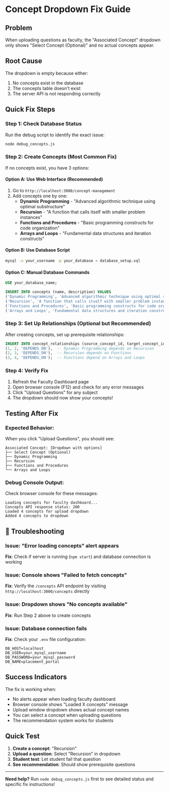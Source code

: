 # Concept Dropdown Fix Guide

## Problem
When uploading questions as faculty, the "Associated Concept" dropdown only shows "Select Concept (Optional)" and no actual concepts appear.

## Root Cause
The dropdown is empty because either:
1. No concepts exist in the database
2. The concepts table doesn't exist
3. The server API is not responding correctly

## Quick Fix Steps

### Step 1: Check Database Status
Run the debug script to identify the exact issue:
```bash
node debug_concepts.js
```

### Step 2: Create Concepts (Most Common Fix)
If no concepts exist, you have 3 options:

#### Option A: Use Web Interface (Recommended)
1. Go to `http://localhost:3000/concept-management`
2. Add concepts one by one:
   - **Dynamic Programming** - "Advanced algorithmic technique using optimal substructure"
   - **Recursion** - "A function that calls itself with smaller problem instances" 
   - **Functions and Procedures** - "Basic programming constructs for code organization"
   - **Arrays and Loops** - "Fundamental data structures and iteration constructs"

#### Option B: Use Database Script
```bash
mysql -u your_username -p your_database < database_setup.sql
```

#### Option C: Manual Database Commands
```sql
USE your_database_name;

INSERT INTO concepts (name, description) VALUES 
('Dynamic Programming', 'Advanced algorithmic technique using optimal substructure'),
('Recursion', 'A function that calls itself with smaller problem instances'),
('Functions and Procedures', 'Basic programming constructs for code organization'),
('Arrays and Loops', 'Fundamental data structures and iteration constructs');
```

### Step 3: Set Up Relationships (Optional but Recommended)
After creating concepts, set up prerequisite relationships:
```sql
INSERT INTO concept_relationships (source_concept_id, target_concept_id, relationship_type) VALUES 
(1, 2, 'DEPENDS_ON'),  -- Dynamic Programming depends on Recursion
(2, 3, 'DEPENDS_ON'),  -- Recursion depends on Functions  
(3, 4, 'DEPENDS_ON');  -- Functions depend on Arrays and Loops
```

### Step 4: Verify Fix
1. Refresh the Faculty Dashboard page
2. Open browser console (F12) and check for any error messages
3. Click "Upload Questions" for any subject
4. The dropdown should now show your concepts!

## Testing After Fix

### Expected Behavior:
When you click "Upload Questions", you should see:
```
Associated Concept: [Dropdown with options]
├── Select Concept (Optional)
├── Dynamic Programming  
├── Recursion
├── Functions and Procedures
└── Arrays and Loops
```

### Debug Console Output:
Check browser console for these messages:
```
Loading concepts for faculty dashboard...
Concepts API response status: 200
Loaded 4 concepts for upload dropdown
Added 4 concepts to dropdown
```

## 🚨 Troubleshooting

### Issue: "Error loading concepts" alert appears
**Fix**: Check if server is running (`npm start`) and database connection is working

### Issue: Console shows "Failed to fetch concepts"  
**Fix**: Verify the `/concepts` API endpoint by visiting `http://localhost:3000/concepts` directly

### Issue: Dropdown shows "No concepts available"
**Fix**: Run Step 2 above to create concepts

### Issue: Database connection fails
**Fix**: Check your `.env` file configuration:
```env
DB_HOST=localhost
DB_USER=your_mysql_username  
DB_PASSWORD=your_mysql_password
DB_NAME=placement_portal
```

## Success Indicators

The fix is working when:
- No alerts appear when loading faculty dashboard
- Browser console shows "Loaded X concepts" message  
- Upload window dropdown shows actual concept names
- You can select a concept when uploading questions
- The recommendation system works for students

## Quick Test
1. **Create a concept**: "Recursion"
2. **Upload a question**: Select "Recursion" in dropdown
3. **Student test**: Let student fail that question
4. **See recommendation**: Should show prerequisite questions

---

**Need help?** Run `node debug_concepts.js` first to see detailed status and specific fix instructions!